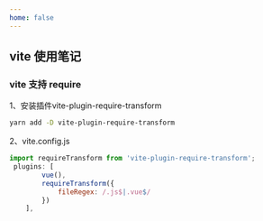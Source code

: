 ```yaml
---
home: false
---
```


## vite 使用笔记


### vite 支持 require

1、安装插件vite-plugin-require-transform
``` bash
yarn add -D vite-plugin-require-transform
```

2、vite.config.js
``` js
import requireTransform from 'vite-plugin-require-transform';
 plugins: [
        vue(),
        requireTransform({
            fileRegex: /.js$|.vue$/
        })
    ],

```
